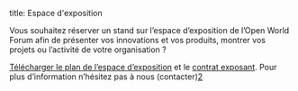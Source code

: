 title: Espace d'exposition

Vous souhaitez réserver un stand sur l’espace d’exposition de l’Open World Forum afin de présenter vos innovations et vos produits, montrer vos projets ou l’activité de votre organisation ?

[Télécharger le plan de l’espace d’exposition](/static/Documents/OWF_PlanExpo.pdf) et le [contrat exposant](/static/Documents/ParticipationContract_OWF2013.pdf).
Pour plus d’information n’hésitez pas à nous (contacter)[2]

[2]: mailto:participation%40openworldforum.org
